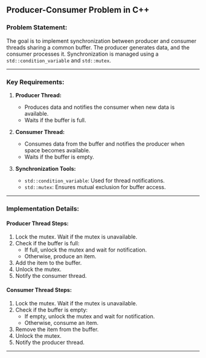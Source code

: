 ## Producer-Consumer Problem in C++

### Problem Statement:
The goal is to implement synchronization between producer and consumer threads sharing a common buffer. The producer generates data, and the consumer processes it. Synchronization is managed using a `std::condition_variable` and `std::mutex`.

---

### Key Requirements:
1. **Producer Thread:**
   - Produces data and notifies the consumer when new data is available.
   - Waits if the buffer is full.

2. **Consumer Thread:**
   - Consumes data from the buffer and notifies the producer when space becomes available.
   - Waits if the buffer is empty.

3. **Synchronization Tools:**
   - `std::condition_variable`: Used for thread notifications.
   - `std::mutex`: Ensures mutual exclusion for buffer access.

---

### Implementation Details:

#### **Producer Thread Steps:**
1. Lock the mutex. Wait if the mutex is unavailable.
2. Check if the buffer is full:
   - If full, unlock the mutex and wait for notification.
   - Otherwise, produce an item.
3. Add the item to the buffer.
4. Unlock the mutex.
5. Notify the consumer thread.

#### **Consumer Thread Steps:**
1. Lock the mutex. Wait if the mutex is unavailable.
2. Check if the buffer is empty:
   - If empty, unlock the mutex and wait for notification.
   - Otherwise, consume an item.
3. Remove the item from the buffer.
4. Unlock the mutex.
5. Notify the producer thread.

---
